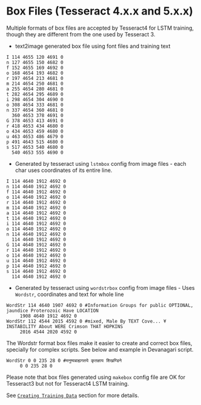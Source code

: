 # Box Files (Tesseract 4.x.x and 5.x.x)

Multiple formats of box files are accepted by Tesseract4 for LSTM training, though they are different from the one used by Tesseract 3.

* text2image generated box file using font files and training text 

```
I 114 4655 120 4691 0
n 127 4655 150 4682 0
f 152 4655 169 4692 0
o 168 4654 193 4682 0
r 197 4654 213 4681 0
m 214 4654 250 4681 0
a 255 4654 280 4681 0
t 282 4654 295 4689 0
i 298 4654 304 4690 0
o 308 4654 333 4681 0
n 337 4654 360 4681 0
  360 4653 378 4691 0
G 378 4653 413 4691 0
r 418 4653 434 4680 0
o 434 4653 459 4680 0
u 463 4653 486 4679 0
p 491 4643 515 4680 0
s 517 4653 540 4680 0
  540 4653 555 4690 0
```
* Generated by tesseract using `lstmbox` config from image files - each char uses coordinates of its entire line.

```
I 114 4640 1912 4692 0
n 114 4640 1912 4692 0
f 114 4640 1912 4692 0
o 114 4640 1912 4692 0
r 114 4640 1912 4692 0
m 114 4640 1912 4692 0
a 114 4640 1912 4692 0
t 114 4640 1912 4692 0
i 114 4640 1912 4692 0
o 114 4640 1912 4692 0
n 114 4640 1912 4692 0
  114 4640 1912 4692 0
G 114 4640 1912 4692 0
r 114 4640 1912 4692 0
o 114 4640 1912 4692 0
u 114 4640 1912 4692 0
p 114 4640 1912 4692 0
s 114 4640 1912 4692 0
  114 4640 1912 4692 0
```
 * Generated by tesseract using `wordstrbox` config from image files - Uses `Wordstr`, coordinates and text for whole line
```
WordStr 114 4640 1907 4692 0 #Information Groups for public OPTIONAL, jaundice Proterozoic Have LOCATION 
	 1908 4640 1912 4692 0
WordStr 112 4544 2015 4592 0 #mixed, Male By TEXT Cove... ¥ INSTABILITY About WERE Crimson THAT HOPKINS 
	 2016 4544 2020 4592 0
```

The Wordstr format box files make it easier to create and correct box files,
specially for complex scripts. See below and example in Devanagari script.

```
WordStr 0 0 235 28 0 #मनुष्यबाह्यगतये कृतज्ञाय शिखण्डिने
	 0 0 235 28 0
```


Please note that box files generated using `makebox` config file are OK for Tesseract3 but not for Tesseract4 LSTM training.

See [`Creating Training Data`](TrainingTesseract-4.00.md#creating-training-data) section for more details.

